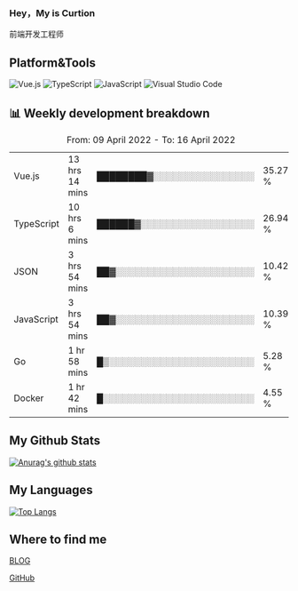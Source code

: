 ### Hey，My is Curtion
前端开发工程师
## Platform&Tools

![Vue.js](https://img.shields.io/badge/-Vue.js-4FC08D?style=flat-square&logo=Vue.js&logoColor=white)
![TypeScript](https://img.shields.io/badge/-TypeScript-007ACC?style=flat-square&logo=typescript&logoColor=white)
![JavaScript](https://img.shields.io/badge/-JavaScript-F7DF1E?style=flat-square&logo=javascript&logoColor=black)
![Visual Studio Code](https://img.shields.io/badge/-VSCode-007ACC?style=flat-square&logo=Visual-Studio-Code&logoColor=white)

## 📊 Weekly development breakdown

<!--START_SECTION:waka-->

<table><caption>From: 09 April 2022 - To: 16 April 2022</caption><tr><td>Vue.js</td><td>13 hrs 14 mins</td><td>████████▓░░░░░░░░░░░░░░░░</td><td>35.27 %</td></tr><tr><td>TypeScript</td><td>10 hrs 6 mins</td><td>██████▓░░░░░░░░░░░░░░░░░░</td><td>26.94 %</td></tr><tr><td>JSON</td><td>3 hrs 54 mins</td><td>██▓░░░░░░░░░░░░░░░░░░░░░░</td><td>10.42 %</td></tr><tr><td>JavaScript</td><td>3 hrs 54 mins</td><td>██▓░░░░░░░░░░░░░░░░░░░░░░</td><td>10.39 %</td></tr><tr><td>Go</td><td>1 hr 58 mins</td><td>█▒░░░░░░░░░░░░░░░░░░░░░░░</td><td>5.28 %</td></tr><tr><td>Docker</td><td>1 hr 42 mins</td><td>█░░░░░░░░░░░░░░░░░░░░░░░░</td><td>4.55 %</td></tr></table>

<!--END_SECTION:waka-->

## My Github Stats

[![Anurag's github stats](https://github-readme-stats.vercel.app/api?username=curtion&count_private=true&show_icons=true&theme=onedark)](https://github.com/anuraghazra/github-readme-stats)

## My Languages

[![Top Langs](https://github-readme-stats.vercel.app/api/top-langs/?username=curtion&layout=compact)](https://github.com/anuraghazra/github-readme-stats)

## Where to find me

[BLOG](https://blog.3gxk.net)

[GitHub](https://github.com/Curtion)
